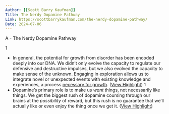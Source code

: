 ```yaml
---
Author: [[Scott Barry Kaufman]]
Title: The Nerdy Dopamine Pathway
Link: https://scottbarrykaufman.com/the-nerdy-dopamine-pathway/
Date: 2024-07-06
---
```

A - The Nerdy Dopamine Pathway

1
- In general, the potential for growth from disorder has been encoded deeply into our DNA. We didn’t only evolve the capacity to regulate our defensive and destructive impulses, but we also evolved the capacity to make sense of the unknown. Engaging in exploration allows us to integrate novel or unexpected events with existing knowledge and experiences, a process [necessary for growth](https://www.amazon.com/Transcend-Self-Actualization-Scott-Barry-Kaufman/dp/0143131206/ref=tmm_hrd_swatch_0?_encoding=UTF8&qid=&sr=). ([View Highlight](https://read.readwise.io/read/01h0evxj7v5z4pbpwgbtkxz9x0))
1
- Dopamine’s primary role is to make us *want* things, not necessarily like things. We get the biggest rush of dopamine coursing through our brains at the *possibility* of reward, but this rush is no guarantee that we’ll actually like or even enjoy the thing once we get it. ([View Highlight](https://read.readwise.io/read/01h0evyp5tnscsh6t4q0ga6gz9))
